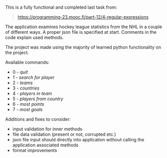 This is a fully functional and completed last task from:
> https://programming-23.mooc.fi/part-12/4-regular-expressions 

The application examines hockey league statistics from the NHL in a couple of different ways. A proper json file is specified at start. Comments in the code explain used methods.

The project was made using the majority of learned python functionality on the project. 

Available commands:
- 0 - *quit*
- 1 - *search for player*
- 2 - *teams*
- 3 - *countries*
- 4 - *players in team*
- 5 - *players from country*
- 6 - *most points*
- 7 - *most goals*


Additions and fixes to consider:
- input validation for inner methods
- file data validation (present or not, corrupted etc.)
- json file input should directly into application without calling the application associated methods
- format improvements
